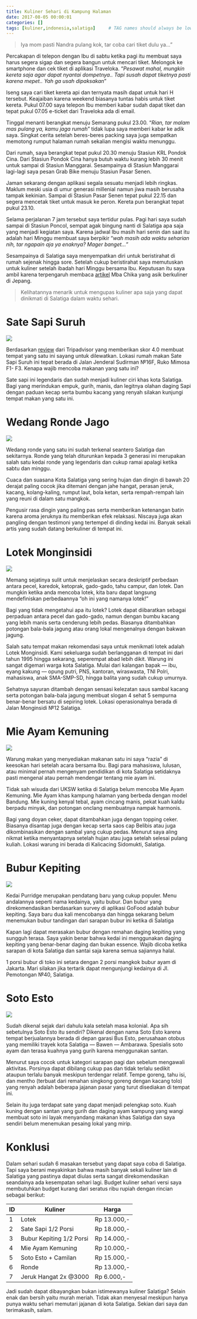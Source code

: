 ```yaml
---
title: Kuliner Sehari di Kampung Halaman
date: 2017-08-05 00:00:01
categories: []
tags: [kuliner,indonesia,salatiga]     # TAG names should always be lowercase
---
```


> Iya mom pasti Nandra pulang kok, tar coba cari tiket dulu ya…”

Percakapan di telepon dengan Ibu di sabtu ketika pagi itu membuat saya harus segera sigap dan segera bangun untuk mencari tiket. Melongok ke smartphone dan cek tiket di aplikasi Traveloka. “_Pesawat mahal, mungkin kereta saja agar dapat nyantai dompetnya.. Tapi susah dapat tiketnya pasti karena mepet.. Yah ga usah dipaksakan_”

Iseng saya cari tiket kereta api dan ternyata masih dapat untuk hari H tersebut. Keajaiban karena weekend biasanya tuntas habis untuk tiket kereta. Pukul 07.00 saya telepon Ibu memberi kabar sudah dapat tiket dan tepat pukul 07.05 e-ticket dari Traveloka ada di email.

Tinggal menanti berangkat menuju Semarang pukul 23.00. “_Rian, tar malam mas pulang ya, kamu jaga rumah_” tidak lupa saya memberi kabar ke adik saya. Singkat cerita setelah beres-beres packing saya juga sempatkan memotong rumput halaman rumah sekalian mengisi waktu menunggu.

Dari rumah, saya berangkat tepat pukul 20.30 menuju Stasiun KRL Pondok Cina. Dari Stasiun Pondok Cina hanya butuh waktu kurang lebih 30 menit untuk sampai di Stasiun Manggarai. Sesampainya di Stasiun Manggarai lagi-lagi saya pesan Grab Bike menuju Stasiun Pasar Senen.

Jaman sekarang dengan aplikasi segala sesuatu menjadi lebih ringkas. Maklum meski usia di umur generasi millenial namun jiwa masih berusaha tampak kekinian. Sampai di Stasiun Pasar Senen tepat pukul 22.15 dan segera mencetak tiket untuk masuk ke peron. Kereta pun berangkat tepat pukul 23.10.

Selama perjalanan 7 jam tersebut saya tertidur pulas. Pagi hari saya sudah sampai di Stasiun Poncol, sempat agak bingung nanti di Salatiga apa saja yang menjadi kegiatan saya. Karena jadwal Ibu masih hari senin dan saat itu adalah hari Minggu membuat saya berpikir “_wah masih ada waktu seharian nih, tar ngapain aja ya enaknya? Mager banget…_”

Sesampainya di Salatiga saya menyempatkan diri untuk beristirahat di rumah sejenak hingga sore. Setelah cukup beristirahat saya memutuskan untuk kuliner setelah ibadah hari Minggu bersama Ibu. Keputusan itu saya ambil karena terpengaruh membaca [artikel](https://chikastuff.wordpress.com/2017/09/18/puas-makan-kepiting-di-kani-doraku/) Mba Chika yang asik berkuliner di Jepang.

> Kelihatannya menarik untuk mengupas kuliner apa saja yang dapat dinikmati di Salatiga dalam waktu sehari.

# Sate Sapi Suruh

![](https://lh3.googleusercontent.com/pw/AP1GczMaGQ0m6mjeYQYUGnyYYsEWZFh4-jOx02POrYgSw2MVqL7uQiZFtoApw5OtfBoHuh3P39oR_wnoqCqeUp4CvUj5wK3qIK9ksh1yt-LdwyFRVxEMTFxMZGYifToyAfYg9Dfb48Z3G46WgNV3PEl2iOXMcQ=w1842-h1381-s-no?authuser=0)

Berdasarkan [review](https://www.tripadvisor.co.id/Restaurant_Review-g1012818-d5970142-Reviews-Warung_Sate_Sapi_Suruh-Salatiga_Central_Java_Java.html) dari Tripadvisor yang memberikan skor 4.0 membuat tempat yang satu ini sayang untuk dilewatkan. Lokasi rumah makan Sate Sapi Suruh ini tepat berada di Jalan Jenderal Sudirman №16F, Ruko Mimosa F1- F3. Kenapa wajib mencoba makanan yang satu ini?

Sate sapi ini legendaris dan sudah menjadi kuliner ciri khas kota Salatiga. Bagi yang merindukan empuk, gurih, manis, dan legitnya olahan daging Sapi dengan paduan kecap serta bumbu kacang yang renyah silakan kunjungi tempat makan yang satu ini.

# Wedang Ronde Jago

![](https://lh3.googleusercontent.com/pw/AP1GczP8rYAzDgpS6ZuLqkTJSxEVrEJu-VA4G6LaHuj_2Dz7Okw5mpO9XPI_epiKUHRA6jKS4Qf_wlIr0GhPUheDbid_C7IZl7QfgbKu9oRctS7OcWnTv4KFN8DeqdVugN4S1t7cjSzyoJjMj3kfTOtmmna_3g=w1037-h1381-s-no?authuser=0)

Wedang ronde yang satu ini sudah terkenal seantero Salatiga dan sekitarnya. Ronde yang telah diturunkan kepada 3 generasi ini merupakan salah satu kedai ronde yang legendaris dan cukup ramai apalagi ketika sabtu dan minggu.

Cuaca dan suasana Kota Salatiga yang sering hujan dan dingin di bawah 20 derajat paling cocok jika ditemani dengan jahe hangat, perasan jeruk, kacang, kolang-kaling, rumput laut, bola ketan, serta rempah-rempah lain yang reuni di dalam satu mangkok.

Pengusir rasa dingin yang paling pas serta memberikan ketenangan batin karena aroma jeruknya itu memberikan efek relaksasi. Niscaya juga akan pangling dengan testimoni yang tertempel di dinding kedai ini. Banyak sekali artis yang sudah datang berkuliner di tempat ini.

# Lotek Monginsidi

![](https://lh3.googleusercontent.com/pw/AP1GczPVkkFJ3o__VDCSmEioynO4z_IXWpz5nFRZu8awHQFKjv2H94oBfEk5IeeeXx_DhDRMwtuvtNs7CXp_n1r52xoQ03WMC8SpAtXjVGg0YZQms3SQnu5UwXmKFAisxZfObjxZq5BasdRAhaXfK5Lkbidiyw=w1381-h1381-s-no?authuser=0)

Memang sejatinya sulit untuk menjelaskan secara deskriptif perbedaan antara pecel, karedok, ketoprak, gado-gado, tahu campur, dan lotek. Dan mungkin ketika anda mencoba lotek, kita baru dapat langsung mendefiniskan perbedaannya “oh ini yang namanya lotek!”

Bagi yang tidak mengetahui apa itu lotek? Lotek dapat diibaratkan sebagai perpaduan antara pecel dan gado-gado, namun dengan bumbu kacang yang lebih manis serta cenderung lebih pedas. Biasanya ditambahkan potongan bala-bala jagung atau orang lokal mengenalnya dengan bakwan jagung.

Salah satu tempat makan rekomendasi saya untuk menikmati lotek adalah Lotek Monginsidi. Kami sekeluarga sudah berlangganan di tempat ini dari tahun 1995 hingga sekarang, seperempat abad lebih dikit. Warung ini sangat digemari warga kota Salatiga. Mulai dari kalangan bapak — ibu, eyang kakung — opung putri, PNS, kantoran, wiraswasta, TNI Polri, mahasiswa, anak SMA-SMP-SD, hingga balita yang sudah cukup umurnya.

Sehatnya sayuran ditambah dengan sensasi kelezatan saus sambal kacang serta potongan bala-bala jagung membuat slogan 4 sehat 5 sempurna benar-benar bersatu di sepiring lotek. Lokasi operasionalnya berada di Jalan Monginsidi №12 Salatiga.

# Mie Ayam Kemuning

![](https://lh3.googleusercontent.com/pw/AP1GczP-U5T21Wwto4BncLSXgmmqjwK1OT_GnlOOgEG24gxx21C1s2FTsKA7fCAldYEgk64APwiLJiL14OlOHy23j4_EuAf9dXrg1GVuD_bHT0TxbqOwL__2oAZhpPeXeqV27u05NygflEKVLGOmS6-2EAyHCw=w1381-h1381-s-no?authuser=0)

Warung makan yang menyediakan makanan satu ini saya “razia” di keesokan hari setelah acara bersama Ibu. Bagi para mahasiswa, lulusan, atau minimal pernah mengenyam pendidikan di kota Salatiga setidaknya pasti mengenal atau pernah mendengar tentang mie ayam ini.

Tidak sah wisuda dari UKSW ketika di Salatiga belum mencoba Mie Ayam Kemuning. Mie Ayam khas kampung halaman yang berbeda dengan model Bandung. Mie kuning kenyal tebal, ayam cincang manis, pekat kuah kaldu berpadu minyak, dan potongan onclang membuatnya nampak harmonis.

Bagi yang doyan ceker, dapat ditambahkan juga dengan topping ceker. Biasanya disantap juga dengan kecap serta saos cap Belibis atau juga dikombinasikan dengan sambal yang cukup pedas. Menurut saya aling nikmat ketika menyantapnya setelah hujan atau juga setelah selesai pulang kuliah. Lokasi warung ini berada di Kalicacing Sidomukti, Salatiga.

# Bubur Kepiting

![](https://lh3.googleusercontent.com/pw/AP1GczPvwWjhuKX_u0XjtApsmxihnvRJw2gfSDOcVjPtsnGeqJjzCDrEglPDyYleddtzq7r0FNLOo4Gi8G1Ft9UK_SSfjGj3pJRdGw3CgPu70v3-cWlngWsF1IY3fIPCXWhb-TYTigHMfGSzcqGacwp3xTmQ9A=w1381-h1381-s-no?authuser=0)

Kedai Purridge merupakan pendatang baru yang cukup populer. Menu andalannya seperti nama kedainya, yaitu bubur. Dan bubur yang direkomendasikan berdasarkan survey di aplikasi GoFood adalah bubur kepiting. Saya baru dua kali mencobanya dan hingga sekarang belum menemukan bubur tandingan dari sarapan bubur ini ketika di Salatiga

Kapan lagi dapat merasakan bubur dengan remahan daging kepiting yang sungguh terasa. Saya yakin benar bahwa kedai ini menggunakan daging kepiting yang benar-benar daging dan bukan essence. Wajib dicoba ketika sarapan di kota Salatiga dan santai saja karena semua sajiannya halal.

1 porsi bubur di toko ini setara dengan 2 porsi mangkok bubur ayam di Jakarta. Mari silakan jika tertarik dapat mengunjungi kedainya di Jl. Pemotongan №40, Salatiga.

# Soto Esto

![](https://lh3.googleusercontent.com/pw/AP1GczPNF7VX2VDFNJ53tzfDwW3lz65IGxlGEzvkPPVOeWE5WnG5W3YQ6nHtp932YeBMaK00ZDwptONYLsOacZ3nk15JMtqxus53GDDaIS_AEe47aZS8Fi5phpj3rzDYUo1ZHr2b8lqaZLHixclcNCExOEy88A=w1037-h1381-s-no?authuser=0)

Sudah dikenal sejak dari dahulu kala setelah masa kolonial. Apa sih sebetulnya Soto Esto itu sendiri? Dikenal dengan nama Soto Esto karena tempat berjualannya berada di depan garasi Bus Esto, perusahaan otobus yang memiliki trayek kota Salatiga — Bawen — Ambarawa. Spesialis soto ayam dan terasa kuahnya yang gurih karena menggunakan santan.

Menurut saya cocok untuk kategori sarapan pagi dan sebelum mengawali aktivitas. Porsinya dapat dibilang cukup pas dan tidak terlalu sedikit ataupun terlalu banyak meskipun terdengar relatif. Tempe goreng, tahu isi, dan mentho (terbuat dari remahan singkong goreng dengan kacang tolo) yang renyah adalah beberapa jajanan pasar yang turut disediakan di tempat ini.

Selain itu juga terdapat sate yang dapat menjadi pelengkap soto. Kuah kuning dengan santan yang gurih dan daging ayam kampung yang wangi membuat soto ini layak menyandang makanan khas Salatiga dan saya sendiri belum menemukan pesaing lokal yang mirip.

# Konklusi

Dalam sehari sudah 6 masakan tersebut yang dapat saya coba di Salatiga. Tapi saya berani meyakinkan bahwa masih banyak sekali kuliner lain di Salatiga yang pastinya dapat diulas serta sangat direkomendasikan seandainya ada kesempatan sehari lagi. Budget kuliner sehari versi saya membutuhkan budget kurang dari seratus ribu rupiah dengan rincian sebagai berikut:

| ID | Kuliner                  | Harga       |
|----|--------------------------|-------------|
| 1  | Lotek                    | Rp 13.000,- |
| 2  | Sate Sapi 1/2 Porsi      | Rp 18.000,- |
| 3  | Bubur Kepiting 1/2 Porsi | Rp 14.000,- |
| 4  | Mie Ayam Kemuning        | Rp 10.000,- |
| 5  | Soto Esto + Camilan      | Rp 15.000,- |
| 6  | Ronde                    | Rp 13.000,- |
| 7  | Jeruk Hangat 2x @3000    | Rp 6.000,-  |

Jadi sudah dapat dibayangkan bukan istimewanya kuliner Salatiga? Selain enak dan bersih yaitu murah meriah. Tidak akan menyesal meskipun hanya punya waktu sehari memutari jajanan di kota Salatiga. Sekian dari saya dan terimakasih, salam.
